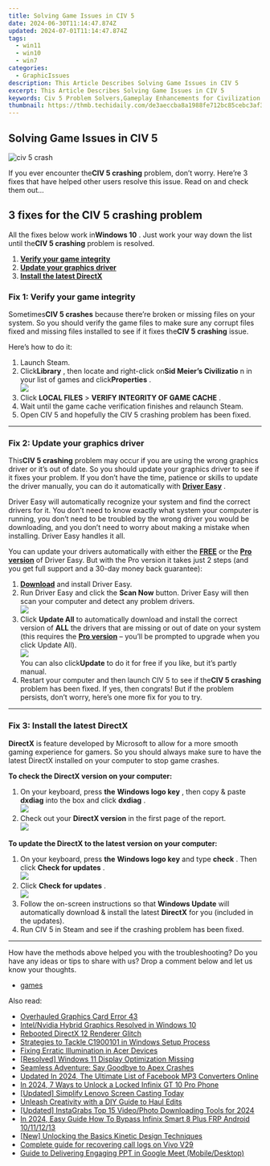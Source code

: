 ```yaml
---
title: Solving Game Issues in CIV 5
date: 2024-06-30T11:14:47.874Z
updated: 2024-07-01T11:14:47.874Z
tags:
  - win11
  - win10
  - win7
categories:
  - GraphicIssues
description: This Article Describes Solving Game Issues in CIV 5
excerpt: This Article Describes Solving Game Issues in CIV 5
keywords: Civ 5 Problem Solvers,Gameplay Enhancements for Civilization V,Civilization V Troubleshooting Guide,Advanced Strategies for Civilization V,Civ 5 Game Optimization Tips,Avoiding Common Mistakes in Civilization V,Civ 5 Bug Fixes & Expansions
thumbnail: https://thmb.techidaily.com/de3aeccba8a1988fe712bc85cebc3af3bc3a21faab0414036ff801745dc15189.png
---
```


## Solving Game Issues in CIV 5

![civ 5 crash](https://images.drivereasy.com/wp-content/uploads/2018/12/img_5c13785c7d494-300x246.jpg)

 If you ever encounter the**CIV 5 crashing** problem, don’t worry. Here’re 3 fixes that have helped other users resolve this issue. Read on and check them out…

## 3 fixes for the CIV 5 crashing problem

 All the fixes below work in**Windows 10** . Just work your way down the list until the**CIV 5 crashing**  problem is resolved.

1. [**Verify your game integrity**](#F1)
2. [**Update your graphics driver**](#F2)
3. [**Install the latest DirectX**](#F3)

### Fix 1: Verify your game integrity

 Sometimes**CIV 5 crashes** because there’re broken or missing files on your system. So you should verify the game files to make sure any corrupt files fixed and missing files installed to see if it fixes the**CIV 5 crashing**  issue.

Here’s how to do it:

1. Launch Steam.
2. Click**Library** , then locate and right-click on**Sid Meier’s Civilizatio** n in your list of games and click**Properties** .  
![](https://images.drivereasy.com/wp-content/uploads/2018/12/img_5c136840152ca.jpg)
3. Click  **LOCAL FILES**  \> **VERIFY INTEGRITY OF GAME CACHE** .
4. Wait until the game cache verification finishes and relaunch Steam.
5. Open CIV 5 and hopefully the CIV 5 crashing problem has been fixed.

---

### Fix 2: Update your graphics driver

 This**CIV 5 crashing** problem may occur if you are using the wrong graphics driver or it’s out of date. So you should update your graphics driver to see if it fixes your problem. If you don’t have the time, patience or skills to update the driver manually, you can do it automatically with **[Driver Easy](https://tools.techidaily.com/drivereasy/download/)**  .

 Driver Easy will automatically recognize your system and find the correct drivers for it. You don’t need to know exactly what system your computer is running, you don’t need to be troubled by the wrong driver you would be downloading, and you don’t need to worry about making a mistake when installing. Driver Easy handles it all.

 You can update your drivers automatically with either the **[FREE](https://tools.techidaily.com/drivereasy/download/)**  or the **[Pro version](https://tools.techidaily.com/drivereasy/download/)**  of Driver Easy. But with the Pro version it takes just 2 steps (and you get full support and a 30-day money back guarantee):

1. **[Download](https://tools.techidaily.com/drivereasy/download/)**  and install Driver Easy.
2. Run Driver Easy and click the **Scan Now** button. Driver Easy will then scan your computer and detect any problem drivers.  
![](https://images.drivereasy.com/wp-content/uploads/2018/12/img_5c137382eec5e.jpg)
3. Click **Update All** to automatically download and install the correct version of **ALL** the drivers that are missing or out of date on your system (this requires the **[Pro version](https://tools.techidaily.com/drivereasy/download/)**  – you’ll be prompted to upgrade when you click Update All).  
![](https://images.drivereasy.com/wp-content/uploads/2018/12/img_5c1373a8eb61b.jpg)  
 You can also click**Update** to do it for free if you like, but it’s partly manual.
4. Restart your computer and then launch CIV 5 to see if the**CIV 5 crashing** problem has been fixed. If yes, then congrats! But if the problem persists, don’t worry, here’s one more fix for you to try.

---

### **Fix 3: Install the latest DirectX**

**DirectX**  is feature developed by Microsoft to allow for a more smooth gaming experience for gamers. So you should always make sure to have the latest DirectX installed on your computer to stop game crashes.

**To check the DirectX version on your computer:**

1. On your keyboard, press **the** **Windows logo key**  , then copy & paste **dxdiag** into the box and click **dxdiag** .  
![](https://images.drivereasy.com/wp-content/uploads/2018/12/img_5c13969f3e441.jpg)
2. Check out your **DirectX version** in the first page of the report.  
![](https://images.drivereasy.com/wp-content/uploads/2018/12/img_5c1396a57e334.jpg)

 **To update the DirectX to the latest version on your computer:**

1. On your keyboard, press **the**   **Windows logo key**  and type **check** . Then click **Check for updates** .  
![](https://images.drivereasy.com/wp-content/uploads/2018/07/img_5b3c4354e7779.jpg)
2. Click **Check for updates** .  
![](https://images.drivereasy.com/wp-content/uploads/2018/07/img_5b3c43ed42ba1.jpg)
3. Follow the on-screen instructions so that **Windows Update** will automatically download & install the latest **DirectX** for you (included in the updates).
4. Run CIV 5 in Steam and see if the crashing problem has been fixed.

---

 How have the methods above helped you with the troubleshooting? Do you have any ideas or tips to share with us? Drop a comment below and let us know your thoughts.

* [games](https://tools.techidaily.com/drivereasy/download/)

<ins class="adsbygoogle"
     style="display:block"
     data-ad-format="autorelaxed"
     data-ad-client="ca-pub-7571918770474297"
     data-ad-slot="1223367746"></ins>



<ins class="adsbygoogle"
     style="display:block"
     data-ad-client="ca-pub-7571918770474297"
     data-ad-slot="8358498916"
     data-ad-format="auto"
     data-full-width-responsive="true"></ins>

<span class="atpl-alsoreadstyle">Also read:</span>
<div><ul>
<li><a href="https://graphic-issues.techidaily.com/overhauled-graphics-card-error-43/"><u>Overhauled Graphics Card Error 43</u></a></li>
<li><a href="https://graphic-issues.techidaily.com/intelnvidia-hybrid-graphics-resolved-in-windows-10/"><u>Intel/Nvidia Hybrid Graphics Resolved in Windows 10</u></a></li>
<li><a href="https://graphic-issues.techidaily.com/rebooted-directx-12-renderer-glitch/"><u>Rebooted DirectX 12 Renderer Glitch</u></a></li>
<li><a href="https://graphic-issues.techidaily.com/strategies-to-tackle-c1900101-in-windows-setup-process/"><u>Strategies to Tackle C1900101 in Windows Setup Process</u></a></li>
<li><a href="https://graphic-issues.techidaily.com/fixing-erratic-illumination-in-acer-devices/"><u>Fixing Erratic Illumination in Acer Devices</u></a></li>
<li><a href="https://graphic-issues.techidaily.com/resolved-windows-11-display-optimization-missing/"><u>[Resolved] Windows 11 Display Optimization Missing</u></a></li>
<li><a href="https://graphic-issues.techidaily.com/seamless-adventure-say-goodbye-to-apex-crashes/"><u>Seamless Adventure: Say Goodbye to Apex Crashes</u></a></li>
<li><a href="https://ai-video-tools.techidaily.com/updated-in-2024-the-ultimate-list-of-facebook-mp3-converters-online/"><u>Updated In 2024, The Ultimate List of Facebook MP3 Converters Online</u></a></li>
<li><a href="https://unlock-android.techidaily.com/in-2024-7-ways-to-unlock-a-locked-infinix-gt-10-pro-phone-by-drfone-android/"><u>In 2024, 7 Ways to Unlock a Locked Infinix GT 10 Pro Phone</u></a></li>
<li><a href="https://screen-sharing-recording.techidaily.com/updated-simplify-lenovo-screen-casting-today/"><u>[Updated] Simplify Lenovo Screen Casting Today</u></a></li>
<li><a href="https://extra-resources.techidaily.com/unleash-creativity-with-a-diy-guide-to-haul-edits/"><u>Unleash Creativity with a DIY Guide to Haul Edits</u></a></li>
<li><a href="https://instagram-videos.techidaily.com/updated-instagrabs-top-15-videophoto-downloading-tools-for-2024/"><u>[Updated] InstaGrabs  Top 15 Video/Photo Downloading Tools for 2024</u></a></li>
<li><a href="https://bypass-frp.techidaily.com/in-2024-easy-guide-how-to-bypass-infinix-smart-8-plus-frp-android-10111213-by-drfone-android/"><u>In 2024, Easy Guide How To Bypass Infinix Smart 8 Plus FRP Android 10/11/12/13</u></a></li>
<li><a href="https://some-approaches.techidaily.com/new-unlocking-the-basics-kinetic-design-techniques/"><u>[New] Unlocking the Basics  Kinetic Design Techniques</u></a></li>
<li><a href="https://phone-solutions.techidaily.com/complete-guide-for-recovering-call-logs-on-vivo-v29-by-fonelab-android-recover-call-logs/"><u>Complete guide for recovering call logs on Vivo V29</u></a></li>
<li><a href="https://screen-sharing-recording.techidaily.com/guide-to-delivering-engaging-ppt-in-google-meet-mobiledesktop/"><u>Guide to Delivering Engaging PPT in Google Meet (Mobile/Desktop)</u></a></li>
</ul></div>
